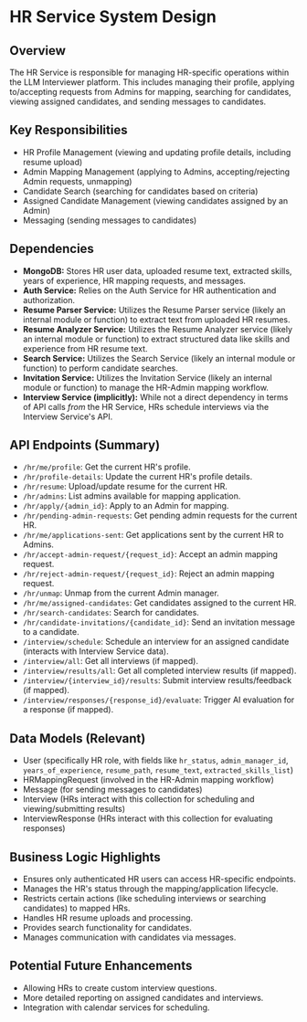 # HR Service System Design

## Overview
The HR Service is responsible for managing HR-specific operations within the LLM Interviewer platform. This includes managing their profile, applying to/accepting requests from Admins for mapping, searching for candidates, viewing assigned candidates, and sending messages to candidates.

## Key Responsibilities
- HR Profile Management (viewing and updating profile details, including resume upload)
- Admin Mapping Management (applying to Admins, accepting/rejecting Admin requests, unmapping)
- Candidate Search (searching for candidates based on criteria)
- Assigned Candidate Management (viewing candidates assigned by an Admin)
- Messaging (sending messages to candidates)

## Dependencies
- **MongoDB:** Stores HR user data, uploaded resume text, extracted skills, years of experience, HR mapping requests, and messages.
- **Auth Service:** Relies on the Auth Service for HR authentication and authorization.
- **Resume Parser Service:** Utilizes the Resume Parser service (likely an internal module or function) to extract text from uploaded HR resumes.
- **Resume Analyzer Service:** Utilizes the Resume Analyzer service (likely an internal module or function) to extract structured data like skills and experience from HR resume text.
- **Search Service:** Utilizes the Search Service (likely an internal module or function) to perform candidate searches.
- **Invitation Service:** Utilizes the Invitation Service (likely an internal module or function) to manage the HR-Admin mapping workflow.
- **Interview Service (implicitly):** While not a direct dependency in terms of API calls *from* the HR Service, HRs schedule interviews via the Interview Service's API.

## API Endpoints (Summary)
- `/hr/me/profile`: Get the current HR's profile.
- `/hr/profile-details`: Update the current HR's profile details.
- `/hr/resume`: Upload/update resume for the current HR.
- `/hr/admins`: List admins available for mapping application.
- `/hr/apply/{admin_id}`: Apply to an Admin for mapping.
- `/hr/pending-admin-requests`: Get pending admin requests for the current HR.
- `/hr/me/applications-sent`: Get applications sent by the current HR to Admins.
- `/hr/accept-admin-request/{request_id}`: Accept an admin mapping request.
- `/hr/reject-admin-request/{request_id}`: Reject an admin mapping request.
- `/hr/unmap`: Unmap from the current Admin manager.
- `/hr/me/assigned-candidates`: Get candidates assigned to the current HR.
- `/hr/search-candidates`: Search for candidates.
- `/hr/candidate-invitations/{candidate_id}`: Send an invitation message to a candidate.
- `/interview/schedule`: Schedule an interview for an assigned candidate (interacts with Interview Service data).
- `/interview/all`: Get all interviews (if mapped).
- `/interview/results/all`: Get all completed interview results (if mapped).
- `/interview/{interview_id}/results`: Submit interview results/feedback (if mapped).
- `/interview/responses/{response_id}/evaluate`: Trigger AI evaluation for a response (if mapped).

## Data Models (Relevant)
- User (specifically HR role, with fields like `hr_status`, `admin_manager_id`, `years_of_experience`, `resume_path`, `resume_text`, `extracted_skills_list`)
- HRMappingRequest (involved in the HR-Admin mapping workflow)
- Message (for sending messages to candidates)
- Interview (HRs interact with this collection for scheduling and viewing/submitting results)
- InterviewResponse (HRs interact with this collection for evaluating responses)

## Business Logic Highlights
- Ensures only authenticated HR users can access HR-specific endpoints.
- Manages the HR's status through the mapping/application lifecycle.
- Restricts certain actions (like scheduling interviews or searching candidates) to mapped HRs.
- Handles HR resume uploads and processing.
- Provides search functionality for candidates.
- Manages communication with candidates via messages.

## Potential Future Enhancements
- Allowing HRs to create custom interview questions.
- More detailed reporting on assigned candidates and interviews.
- Integration with calendar services for scheduling.